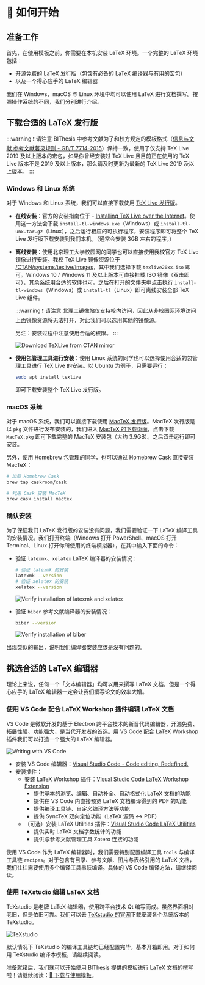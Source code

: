 # 🍌 如何开始

## 准备工作

首先，在使用模板之前，你需要在本机安装 LaTeX 环境。一个完整的 LaTeX 环境包括：

- 开源免费的 LaTeX 发行版（包含有必备的 LaTeX 编译器与有用的宏包）
- 以及一个得心应手的 LaTeX 编辑器

我们在 Windows、macOS 与 Linux 环境中均可以使用 LaTeX 进行文档撰写。按照操作系统的不同，我们分别进行介绍。

## 下载合适的 LaTeX 发行版

:::warning ❗ 请注意
BIThesis 中参考文献为了和校方规定的模板格式（[信息与文献 参考文献著录规则 - GB/T 7714-2015](https://openstd.samr.gov.cn/bzgk/gb/newGbInfo?hcno=7FA63E9BBA56E60471AEDAEBDE44B14C)）保持一致，使用了仅支持 TeX Live 2019 及以上版本的宏包，如果你曾经安装过 TeX Live 且目前正在使用的 TeX Live 版本不是 2019 及以上版本，那么请及时更新为最新的 TeX Live 2019 及以上版本。
:::

### Windows 和 Linux 系统

对于 Windows 和 Linux 系统，我们可以直接下载使用 [TeX Live 发行版](https://www.tug.org/texlive/)。

- **在线安装**：官方的安装指南位于 - [Installing TeX Live over the Internet](https://www.tug.org/texlive/acquire-netinstall.html)。使用这一方法会下载 `install-tl-windows.exe`（Windows）或 `install-tl-unx.tar.gz`（Linux），之后运行相应的可执行程序，安装程序即可将整个 TeX Live 发行版下载安装到我们本机。（通常会安装 3GB 左右的程序。）
- **离线安装**：使用北京理工大学校园网的同学也可以直接使用我校官方 TeX Live 镜像进行安装。我校 TeX Live 镜像资源位于 [/CTAN/systems/texlive/Images](https://mirrors.bit.edu.cn/CTAN/systems/texlive/Images/)，其中我们选择下载 `texlive20xx.iso` 即可。Windows 10 / Windows 11 及以上版本可直接挂载 ISO 镜像（双击即可），其余系统用合适的软件也可。之后在打开的文件夹中点击执行 `install-tl-windows`（Windows）或 `install-tl`（Linux）即可离线安装全部 TeX Live 组件。

  :::warning ❗ 请注意
  北理工镜像站仅支持校内访问，因此从非校园网环境访问上面镜像资源将无法打开，对此我们可以选用其他的镜像源。

  另注：安装过程中注意使用合适的权限。
  :::

  ![Download TeXLive from CTAN mirror](../assets/download-texlive-mirror.png)

- **使用包管理工具进行安装**：使用 Linux 系统的同学也可以选择使用合适的包管理工具进行 TeX Live 的安装。以 Ubuntu 为例子，只需要运行：

  ```bash
  sudo apt install texlive
  ```

  即可下载安装整个 TeX Live 发行版。

### macOS 系统

对于 macOS 系统，我们可以直接下载使用 [MacTeX 发行版](https://www.tug.org/mactex/)。MacTeX 发行版是以 `pkg` 文件进行发布安装的，我们进入 [MacTeX 的下载页面](https://www.tug.org/mactex/mactex-download.html)，点击下载 `MacTeX.pkg` 即可下载完整的 MacTeX 安装包（大约 3.9GB）。之后双击运行即可安装。

另外，使用 Homebrew 包管理的同学，也可以通过 Homebrew Cask 直接安装 MacTeX：

```bash
# 加载 Homebrew Cask
brew tap caskroom/cask

# 利用 Cask 安装 MacTeX
brew cask install mactex
```

### 确认安装

为了保证我们 LaTeX 发行版的安装没有问题，我们需要验证一下 LaTeX 编译工具的安装情况。我们打开终端（Windows 打开 PowerShell、macOS 打开 Terminal、Linux 打开你所使用的终端模拟器），在其中输入下面的命令：

- 验证 `latexmk`、`xelatex` LaTeX 编译器的安装情况：

  ```bash
  # 验证 latexmk 的安装
  latexmk --version
  # 验证 xelatex 的安装
  xelatex --version
  ```

  ![Verify installation of latexmk and xelatex](../assets/output-xelatex-latexmk.png)

- 验证 `biber` 参考文献编译器的安装情况：

  ```bash
  biber --version
  ```

  ![Verify installation of biber](../assets/output-biber.png)

出现类似的输出，说明我们编译器安装应该是没有问题的。

## 挑选合适的 LaTeX 编辑器

理论上来说，任何一个「文本编辑器」均可以用来撰写 LaTeX 文档，但是一个得心应手的 LaTeX 编辑器一定会让我们撰写论文的效率大增。

### 使用 VS Code 配合 LaTeX Workshop 插件编辑 LaTeX 文档

VS Code 是微软开发的基于 Electron 跨平台技术的新晋代码编辑器，开源免费、拓展性强、功能强大，是当代开发者的首选。用 VS Code 配合 LaTeX Workshop 插件我们可以打造一个强大的 LaTeX 编辑器。

![Writing with VS Code](../assets/writing-with-vscode.png)

- 安装 VS Code 编辑器：[Visual Studio Code - Code editing. Redefined.](https://code.visualstudio.com/)
- 安装插件：
  - 安装 LaTeX Workshop 插件：[Visual Studio Code LaTeX Workshop Extension](https://marketplace.visualstudio.com/items?itemName=James-Yu.latex-workshop)
    - 提供基本的浏览、编辑、自动补全、自动格式化 LaTeX 文档的功能
    - 提供在 VS Code 内直接预览 LaTeX 文档编译得到的 PDF 的功能
    - 提供编译工具链、自定义编译方法等功能
    - 提供 SyncTeX 双向定位功能（LaTeX 源码 <-> PDF）
  - （可选）安装 LaTeX Utilities 插件：[Visual Studio Code LaTeX Utilities](https://marketplace.visualstudio.com/items?itemName=tecosaur.latex-utilities)
    - 提供实时 LaTeX 文档字数统计的功能
    - 提供与参考文献管理工具 Zotero 连接的功能

使用 VS Code 作为 LaTeX 编辑器时，我们需要特别配置编译工具 `tools` 与编译工具链 `recipes`。对于包含有目录、参考文献、图片与表格引用的 LaTeX 文档，我们往往需要使用多个编译工具串联编译。具体的 VS Code 编译方法，请继续阅读。

### 使用 TeXstudio 编辑 LaTeX 文档

TeXstudio 是老牌 LaTeX 编辑器，使用跨平台技术 Qt 编写而成。虽然界面相对老旧，但是依旧可靠。我们可以去 [TeXstudio 的官网](https://www.texstudio.org/)下载安装各个系统版本的 TeXstudio。

![TeXstudio](https://i.loli.net/2020/03/01/sqX4DGJrphRyxaz.png)

默认情况下 TeXstudio 的编译工具链均已经配置完毕，基本开箱即用。对于如何用 TeXstudio 编译本模板，请继续阅读。

准备就绪后，我们就可以开始使用 BIThesis 提供的模板进行 LaTeX 文档的撰写啦！请继续阅读：[📃 下载与使用模板](./downloading-using-templates.md)。
